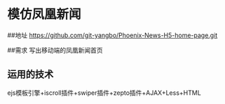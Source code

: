 # 模仿凤凰新闻

##地址
https://github.com/git-yangbo/Phoenix-News-H5-home-page.git

##需求
写出移动端的凤凰新闻首页


## 运用的技术
ejs模板引擎+iscroll插件+swiper插件+zepto插件+AJAX+Less+HTML




